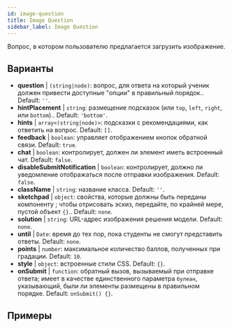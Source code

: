 ```yaml
---
id: image-question 
title: Image Question
sidebar_label: Image Question
---
```


Вопрос, в котором пользователю предлагается загрузить изображение.

## Варианты

* __question__ | `(string|node)`: вопрос, для ответа на который ученик должен привести доступные "опции" в правильный порядок.. Default: `''`.
* __hintPlacement__ | `string`: размещение подсказок (или `top`, `left`, `right`, или `bottom`).. Default: `'bottom'`.
* __hints__ | `array<(string|node)>`: подсказки с рекомендациями, как ответить на вопрос. Default: `[]`.
* __feedback__ | `boolean`: управляет отображением кнопок обратной связи. Default: `true`.
* __chat__ | `boolean`: контролирует, должен ли элемент иметь встроенный чат. Default: `false`.
* __disableSubmitNotification__ | `boolean`: контролирует, должно ли уведомление отображаться после отправки изображения. Default: `false`.
* __className__ | `string`: название класса. Default: `''`.
* __sketchpad__ | `object`: свойства, которые должны быть переданы компоненту <Sketchpad />; чтобы отрисовать эскиз, передайте, по крайней мере, пустой объект `{}`.. Default: `none`.
* __solution__ | `string`: URL-адрес изображения решения модели. Default: `none`.
* __until__ | `Date`: время до тех пор, пока студенты не смогут представить ответы. Default: `none`.
* __points__ | `number`: максимальное количество баллов, полученных при градации. Default: `10`.
* __style__ | `object`: встроенные стили CSS. Default: `{}`.
* __onSubmit__ | `function`: обратный вызов, вызываемый при отправке ответа; имеет в качестве единственного параметра `булеан`, указывающий, были ли элементы размещены в правильном порядке. Default: `onSubmit() {}`.


## Примеры
